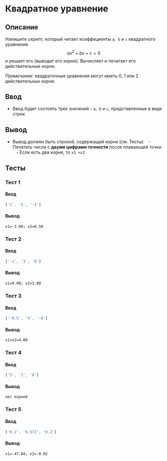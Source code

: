 # Квадратное уравнение

## Описание
Напишите скрипт, который читает коэффициенты `a`,` b` и `c` квадратного уравнения $$ax^2 + bx + c = 0$$ и решает его (выводит его корни).
Вычисляет и печатает его действительные корни.

_Примечание_: квадратичные уравнения могут иметь 0, 1 или 2 действительных корня.

## Ввод
- Ввод будет состоять трех значений - `a`,` b` и `c`, представленные в виде строк

## Вывод
- Вывод должен быть строкой, содержащей корни (см. Тесты)
   - Печатать числа с **двумя цифрами точности** после плавающей точки
   - Если есть два корня, то `x1 <x2`

## Тесты

### Тест 1

#### Ввод
```js
['2', '5', '-3']
```

#### Вывод
```
x1=-3.00; x2=0.50
```

### Тест 2

#### Ввод
```js
['-1', '3', '0']
```

#### Вывод
```
x1=0.00; x2=3.00
```

### Тест 3

#### Ввод
```js
['-0.5', '4', '-8']
```

#### Вывод
```
x1=x2=4.00
```

### Тест 4

#### Ввод
```js
['5', '2', '8']
```

#### Вывод
```
нет корней
```

### Тест 5

#### Ввод
```js
['0.2', '9.572', '0.2']
```

#### Вывод
```
x1=-47.84; x2=-0.02
```
